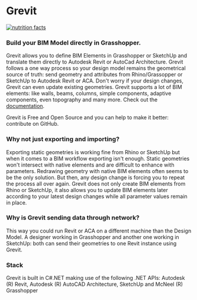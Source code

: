# Grevit

[![nutrition facts](http://code.grevit.net/badge/O%2B%2B_S%2B%2B_I%2B%2B%2B_C_E_M%2B_V%2B_PS_D%2B%2B)](http://code.grevit.net/facts/O%2B%2B_S%2B%2B_I%2B%2B%2B_C_E_M%2B_V%2B_PS_D%2B%2B)

### Build your BIM Model directly in Grasshopper.

Grevit allows you to define BIM Elements in Grasshopper or SketchUp and translate them directly to Autodesk Revit or AutoCad Architecture. Grevit follows a one way process so your design model remains the geometrical source of truth: send geometry and attributes from Rhino/Grassopper or SketchUp to Autodesk Revit or ACA. Don't worry if your design changes, Grevit can even update existing geometries. Grevit supports a lot of BIM elements: like walls, beams, columns, simple components, adaptive components, even topography and many more. Check out the [documentation](https://grevit.gitbooks.io/grevit-documentation/content/).

Grevit is Free and Open Source and you can help to make it better: contribute on GitHub.

### Why not just exporting and importing?

Exporting static geometries is working fine from Rhino or SketchUp but when it comes to a BIM workflow exporting isn't enough. Static geometries won't intersect with native elements and are difficult to enhance with parameters. Redrawing geometry with native BIM elements often seems to be the only solution. But then, any design change is forcing you to repeat the process all over again. Grevit does not only create BIM elements from Rhino or SketchUp, it also allows you to update BIM elements later according to your latest design changes while all parameter values remain in place.

### Why is Grevit sending data through network?

This way you could run Revit or ACA on a different machine than the Design Model. A designer working in Grasshopper and another one working in SketchUp: both can send their geometries to one Revit instance using Grevit.

### Stack

Grevit is built in C#.NET making use of the following .NET APIs:
Autodesk (R) Revit, Autodesk (R) AutoCAD Architecture, SketchUp and McNeel (R) Grasshopper
